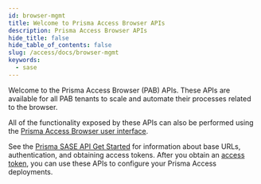 ```yaml
---
id: browser-mgmt
title: Welcome to Prisma Access Browser APIs
description: Prisma Access Browser APIs
hide_title: false
hide_table_of_contents: false
slug: /access/docs/browser-mgmt
keywords:
  - sase
---
```


Welcome to the Prisma Access Browser (PAB) APIs. These APIs are available for all PAB tenants to scale and automate their processes related to the browser.

All of the functionality exposed by these APIs can also be performed using the [Prisma Access Browser user interface](https://docs.paloaltonetworks.com/prisma-access-browser).


See the [Prisma SASE API Get Started](/sase/docs/getstarted) for information about base URLs, authentication, and obtaining access tokens.
After you obtain an [access token](/sase/docs/access-tokens),
you can use these APIs to configure your Prisma Access deployments.
